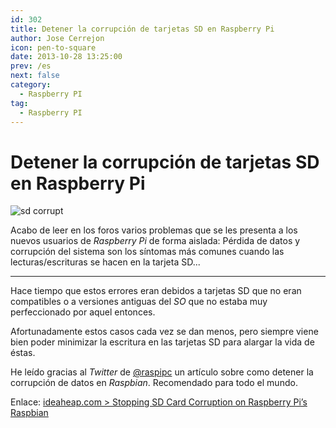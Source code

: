```yaml
---
id: 302
title: Detener la corrupción de tarjetas SD en Raspberry Pi
author: Jose Cerrejon
icon: pen-to-square
date: 2013-10-28 13:25:00
prev: /es
next: false
category:
  - Raspberry PI
tag:
  - Raspberry PI
---
```


# Detener la corrupción de tarjetas SD en Raspberry Pi

![sd corrupt](/images/sd_corrupt.jpg)

Acabo de leer en los foros varios problemas que se les presenta a los nuevos usuarios de *Raspberry Pi* de forma aislada: Pérdida de datos y corrupción del sistema son los síntomas más comunes cuando las lecturas/escrituras se hacen en la tarjeta SD...

- - -
Hace tiempo que estos errores eran debidos a tarjetas SD que no eran compatibles o a versiones antiguas del *SO* que no estaba muy perfeccionado por aquel entonces.

Afortunadamente estos casos cada vez se dan menos, pero siempre viene bien poder minimizar la escritura en las tarjetas SD para alargar la vida de éstas.

He leído gracias al *Twitter* de [@raspipc](http://twitter.com/raspipc) un artículo sobre como detener la corrupción de datos en *Raspbian*. Recomendado para todo el mundo.

Enlace: [ideaheap.com > Stopping SD Card Corruption on Raspberry Pi’s Raspbian](http://www.ideaheap.com/2013/07/stopping-sd-card-corruption-on-a-raspberry-pi/)